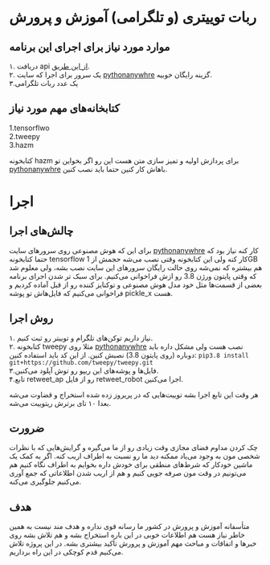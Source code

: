 # ربات توییتری (و تلگرامی) آموزش و پرورش


## موارد مورد نیاز برای اجرای این برنامه

۱. دریافت api [از این طریق](https://developer.twitter.com/).
\
۲. یک سرور برای اجرا که سایت [pythonanywhre](https://www.pythonanywhere.com/) گزینه رایگان خوبیه.
\
۳.یک عدد ربات تلگرامی

## کتابخانه‌های مهم مورد نیاز
1.tensorflwo
\
2.tweepy
\
3.hazm 

کتابخونه hazm برای پردازش اولیه و تمیز سازی متن هست این رو اگر بخواین تو [pythonanywhre](https://www.pythonanywhere.com/) باهاش کار کنین حتما باید نصب کنین.


# اجرا

## چالش‌های اجرا
برای این که هوش مصنوعی روی سرورهای سایت [pythonanywhre](https://www.pythonanywhere.com/) کار کنه نیاز بود که حتما کتابخونه tensorflow کار کنه ولی این کتابخونه وقتی نصب می‌شه حجمش از 1GB هم بیشتره که نمی‌شه روی حالت رایگان سرورهای این سایت نصب بشه، ولی معلوم شد که وقتی پایتون ورژن 3.8 رو ازش فراخوانی می‌کنیم.
برای سبک تر شدن اجرای برنامه بعضی از قسمت‌ها مثل خود مدل هوش مصنوعی و توکنایز کننده رو از قبل آماده کردیم و فراخوانی می‌کنیم که فایل‌هاش تو پوشه pickle_x هست.

## روش اجرا
۱. نیاز داریم توکن‌های تلگرام و توییتر رو ثبت کنیم.
\
۲. کتابخونه tweepy مثلا روی [pythonanywhre](https://www.pythonanywhere.com/) نصب هست ولی مشکل داره باید دوباره (روی پایتون 3.8) نصبش کنین. از این کد باید استفاده کنین:
`pip3.8 install git+https://github.com/tweepy/tweepy.git`
\
۳.فایل‌ها و پوشه‌های این ریپو رو توش آپلود می‌کنین.
\
۴.تابع retweet_ap رو از فایل retweet_robot اجرا می‌کنین.

هر وقت این تابع اجرا بشه توییت‌هایی که در پریروز زده شده استخراج و قضاوت می‌شه بعدا ۱۰ تای برترش ریتوییت می‌شه.
## ضرورت 
چک کردن مداوم فضای مجازی وقت زیادی رو از ما می‌گیره و گرایش‌هایی که با نظرات شخصی مون به وجود می‌یاد ممکنه دید ما رو نسبت به اطراف اریب کنه. اگر به کمک یک ماشین خودکار که شرط‌های منطقی برای خودش داره بخوایم به اطراف نگاه کنیم هم می‌تونیم در وقت مون صرفه جویی کنیم و هم از اریب شدن اطلاعاتی که جمع آوری می‌کنیم جلوگیری می‌کنه.
## هدف
متأسفانه آموزش و پرورش در کشور ما رسانه قوی نداره و هدف مند نیست به همین خاطر نیاز هست هم اطلاعات خوبی در این باره استخراج بشه و هم تلاش بشه روی خبرها و اتفاقات و مباحث مهم آموزش و پرورش تأکید بیشتری بشه. در این پروژه تلاش می‌کنیم قدم کوچکی در این راه برداریم.

